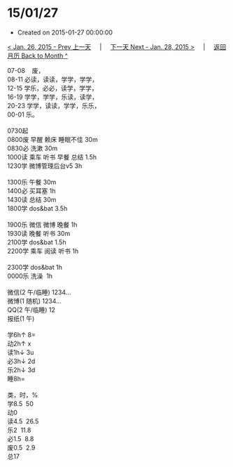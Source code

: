 # 15/01/27

- Created on 2015-01-27 00:00:00

[< Jan. 26, 2015 - Prev 上一天](_archived/lifelogs/2015/01/d26.md) &nbsp; &nbsp; | &nbsp; &nbsp; [下一天 Next - Jan. 28, 2015 >](_archived/lifelogs/2015/01/d28.md) &nbsp; &nbsp; |  &nbsp; &nbsp; [返回月历 Back to Month ^](_archived/lifelogs/2015/01/index.md)
<br/><div>07-08    废，</div><div>08-11 必读，读读，学学，学学，</div><div>12-15 学乐，必必，读学，学学，<br/>16-19 学学，学学，乐读，读学，<br/>20-23 学学，读读，学学，乐乐，</div><div>00-01 乐。<br/><div><br/></div>0730起</div><div>0800废 早醒 赖床 睡眠不佳 30m<br/>0830必 洗漱 30m<br/>1000读 乘车 听书 早餐 总结 1.5h<br/>1230学 微博管理后台v5 3h<div><br/></div>1300乐 午餐 30m</div><div>1400必 买耳塞 1h</div><div>1430读 总结 30m</div><div>1800学 dos&bat 3.5h</div><div><br/></div><div>1900乐 微信 微博 晚餐 1h</div><div>1930读 晚餐 听书 30m</div><div>2100学 dos&bat 1.5h</div><div>2200学 乘车 阅读 听书 1h</div><div><br/></div><div>2300学 dos&bat 1h</div><div>0000乐 洗澡  1h</div><div><div><br/></div><div>微信(2 午/临睡) 1234...</div>微博(1 随机) 1234...<br/>QQ(2 午/临睡) 12<br/>报纸(1 午) <div><br/></div>学6h↑ 8=<br/>动2h↑ x<br/>读1h↓ 3u<br/>必3h↓ 2d<br/>乐2h↓ 3d<br/>睡8h=<div><br/></div>类，时，%<br/>学8.5  50<br/>动0<br/>读4.5  26.5<br/>乐2  11.8<br/>必1.5  8.8<br/>废0.5  2.9<br/>总17</div>
